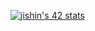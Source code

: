 <a href="https://github.com/Coday-meric/badge42"><img src="https://badge42.coday.fr/api/v2/clswo971a775801p49o2zoyie/stats?cursusId=21&coalitionId=456" alt="jishin's 42 stats" /></a>

<!--
**suya314/suya314** is a ✨ _special_ ✨ repository because its `README.md` (this file) appears on your GitHub profile.

Here are some ideas to get you started:

- 🔭 I’m currently working on ...
- 🌱 I’m currently learning ...
- 👯 I’m looking to collaborate on ...
- 🤔 I’m looking for help with ...
- 💬 Ask me about ...
- 📫 How to reach me: ...
- 😄 Pronouns: ...
- ⚡ Fun fact: ...
-->

